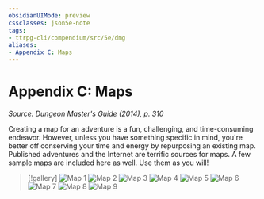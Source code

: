 ```yaml
---
obsidianUIMode: preview
cssclasses: json5e-note
tags:
- ttrpg-cli/compendium/src/5e/dmg
aliases:
- Appendix C: Maps
---
```

# Appendix C: Maps
*Source: Dungeon Master's Guide (2014), p. 310* 

Creating a map for an adventure is a fun, challenging, and time-consuming endeavor. However, unless you have something specific in mind, you're better off conserving your time and energy by repurposing an existing map. Published adventures and the Internet are terrific sources for maps. A few sample maps are included here as well. Use them as you will!

> [!gallery]
> ![Map 1](book/DMG/app-c-1.webp#gallery)
> ![Map 2](book/DMG/app-c-2.webp#gallery)
> ![Map 3](book/DMG/app-c-3.webp#gallery)
> ![Map 4](book/DMG/app-c-4.webp#gallery)
> ![Map 5](book/DMG/app-c-5.webp#gallery)
> ![Map 6](book/DMG/app-c-6.webp#gallery)
> ![Map 7](book/DMG/app-c-7.webp#gallery)
> ![Map 8](book/DMG/app-c-8.webp#gallery)
> ![Map 9](book/DMG/app-c-9.webp#gallery)